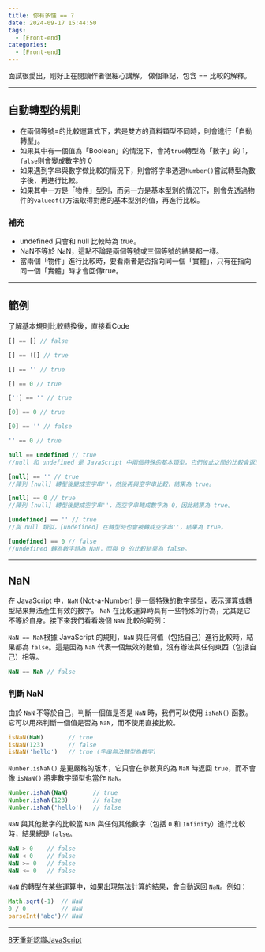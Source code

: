 ```yaml
---
title: 你有多懂 == ?
date: 2024-09-17 15:44:50
tags:
  - [Front-end]
categories:
  - [Front-end]
---
```


面試很愛出，剛好正在閱讀作者很細心講解。
做個筆記，包含 == 比較的解釋。

<!-- more -->

------

## 自動轉型的規則

- 在兩個等號=的比較運算式下，若是雙方的資料類型不同時，則會進行「自動轉型」。
- 如果其中有一個值為「Boolean」的情況下，會將`true`轉型為「數字」的 1，`false`則會變成數字的 0
- 如果遇到字串與數字做比較的情況下，則會將字串透過`Number()`嘗試轉型為數字後，再進行比較。
- 如果其中一方是「物件」型別，而另一方是基本型別的情況下，則會先透過物件的`valueof()`方法取得對應的基本型別的值，再進行比較。

### 補充
- undefined 只會和 null 比較時為 true。
- NaN不等於 NaN，這點不論是兩個等號或三個等號的結果都一樣。
- 當兩個「物件」進行比較時，要看兩者是否指向同一個「實體」，只有在指向同一個「實體」時才會回傳true。

------

## 範例

了解基本規則比較轉換後，直接看Code



```js
[] == [] // false

[] == ![] // true

[] == '' // true

[] == 0 // true

[''] == '' // true

[0] == 0 // true

[0] == '' // false

'' == 0 // true

null == undefined // true
//null 和 undefined 是 JavaScript 中兩個特殊的基本類型，它們彼此之間的比較會返回 true。

[null] == '' // true
//陣列 [null] 轉型後變成空字串''，然後再與空字串比較，結果為 true。

[null] == 0 // true
//陣列 [null] 轉型後變成空字串''，而空字串轉成數字為 0，因此結果為 true。

[undefined] == '' // true
//與 null 類似，[undefined] 在轉型時也會被轉成空字串''，結果為 true。

[undefined] == 0 // false
//undefined 轉為數字時為 NaN，而與 0 的比較結果為 false。

```
------

## NaN

在 JavaScript 中，`NaN` (Not-a-Number) 是一個特殊的數字類型，表示運算或轉型結果無法產生有效的數字。
`NaN` 在比較運算時具有一些特殊的行為，尤其是它不等於自身。接下來我們看看幾個 `NaN` 比較的範例：

`NaN == NaN`根據 JavaScript 的規則，`NaN` 與任何值（包括自己）進行比較時，結果都為 `false`。這是因為 `NaN` 代表一個無效的數值，沒有辦法與任何東西（包括自己）相等。


```javascript
NaN == NaN // false
```
### 判斷 NaN

由於 `NaN` 不等於自己，判斷一個值是否是 `NaN` 時，我們可以使用 `isNaN()` 函數。它可以用來判斷一個值是否為 `NaN`，而不使用直接比較。

```javascript
isNaN(NaN)       // true
isNaN(123)       // false
isNaN('hello')   // true (字串無法轉型為數字)
```
`Number.isNaN()` 是更嚴格的版本，它只會在參數真的為 `NaN` 時返回 `true`，而不會像 `isNaN()` 將非數字類型也當作 `NaN`。

```javascript
Number.isNaN(NaN)       // true
Number.isNaN(123)       // false
Number.isNaN('hello')   // false
```

`NaN` 與其他數字的比較當 `NaN` 與任何其他數字（包括 `0` 和 `Infinity`）進行比較時，結果總是 `false`。

```javascript
NaN > 0    // false
NaN < 0    // false
NaN >= 0   // false
NaN <= 0   // false
```

`NaN` 的轉型在某些運算中，如果出現無法計算的結果，會自動返回 `NaN`。例如：

```javascript
Math.sqrt(-1)  // NaN
0 / 0          // NaN
parseInt('abc')// NaN
```

------


[8天重新認識JavaScript](https://ithelp.ithome.com.tw/users/20065504/ironman/1259)